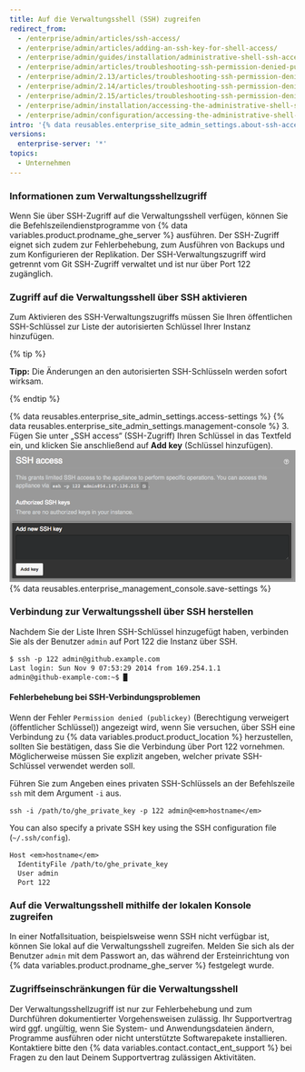 ```yaml
---
title: Auf die Verwaltungsshell (SSH) zugreifen
redirect_from:
  - /enterprise/admin/articles/ssh-access/
  - /enterprise/admin/articles/adding-an-ssh-key-for-shell-access/
  - /enterprise/admin/guides/installation/administrative-shell-ssh-access/
  - /enterprise/admin/articles/troubleshooting-ssh-permission-denied-publickey/
  - /enterprise/admin/2.13/articles/troubleshooting-ssh-permission-denied-publickey/
  - /enterprise/admin/2.14/articles/troubleshooting-ssh-permission-denied-publickey/
  - /enterprise/admin/2.15/articles/troubleshooting-ssh-permission-denied-publickey/
  - /enterprise/admin/installation/accessing-the-administrative-shell-ssh
  - /enterprise/admin/configuration/accessing-the-administrative-shell-ssh
intro: '{% data reusables.enterprise_site_admin_settings.about-ssh-access %}'
versions:
  enterprise-server: '*'
topics:
  - Unternehmen
---
```


### Informationen zum Verwaltungsshellzugriff

Wenn Sie über SSH-Zugriff auf die Verwaltungsshell verfügen, können Sie die Befehlszeilendienstprogramme von {% data variables.product.prodname_ghe_server %} ausführen. Der SSH-Zugriff eignet sich zudem zur Fehlerbehebung, zum Ausführen von Backups und zum Konfigurieren der Replikation. Der SSH-Verwaltungszugriff wird getrennt vom Git SSH-Zugriff verwaltet und ist nur über Port 122 zugänglich.

### Zugriff auf die Verwaltungsshell über SSH aktivieren

Zum Aktivieren des SSH-Verwaltungszugriffs müssen Sie Ihren öffentlichen SSH-Schlüssel zur Liste der autorisierten Schlüssel Ihrer Instanz hinzufügen.

{% tip %}

**Tipp:** Die Änderungen an den autorisierten SSH-Schlüsseln werden sofort wirksam.

{% endtip %}

{% data reusables.enterprise_site_admin_settings.access-settings %}
{% data reusables.enterprise_site_admin_settings.management-console %}
3. Fügen Sie unter „SSH access“ (SSH-Zugriff) Ihren Schlüssel in das Textfeld ein, und klicken Sie anschließend auf **Add key** (Schlüssel hinzufügen). ![Textfeld und Schaltfläche zum Hinzufügen eines SSH-Schlüssels](/assets/images/enterprise/settings/add-authorized-ssh-key-admin-shell.png)
{% data reusables.enterprise_management_console.save-settings %}

### Verbindung zur Verwaltungsshell über SSH herstellen

Nachdem Sie der Liste Ihren SSH-Schlüssel hinzugefügt haben, verbinden Sie als der Benutzer `admin` auf Port 122 die Instanz über SSH.

```shell
$ ssh -p 122 admin@github.example.com
Last login: Sun Nov 9 07:53:29 2014 from 169.254.1.1
admin@github-example-com:~$ █
```

#### Fehlerbehebung bei SSH-Verbindungsproblemen

Wenn der Fehler `Permission denied (publickey)` (Berechtigung verweigert (öffentlicher Schlüssel)) angezeigt wird, wenn Sie versuchen, über SSH eine Verbindung zu {% data variables.product.product_location %} herzustellen, sollten Sie bestätigen, dass Sie die Verbindung über Port 122 vornehmen. Möglicherweise müssen Sie explizit angeben, welcher private SSH-Schlüssel verwendet werden soll.

Führen Sie zum Angeben eines privaten SSH-Schlüssels an der Befehlszeile `ssh` mit dem Argument `-i` aus.

```shell
ssh -i /path/to/ghe_private_key -p 122 admin@<em>hostname</em>
```

You can also specify a private SSH key using the SSH configuration file (`~/.ssh/config`).

```shell
Host <em>hostname</em>
  IdentityFile /path/to/ghe_private_key
  User admin
  Port 122
```

### Auf die Verwaltungsshell mithilfe der lokalen Konsole zugreifen

In einer Notfallsituation, beispielsweise wenn SSH nicht verfügbar ist, können Sie lokal auf die Verwaltungsshell zugreifen. Melden Sie sich als der Benutzer `admin` mit dem Passwort an, das während der Ersteinrichtung von {% data variables.product.prodname_ghe_server %} festgelegt wurde.

### Zugriffseinschränkungen für die Verwaltungsshell

Der Verwaltungsshellzugriff ist nur zur Fehlerbehebung und zum Durchführen dokumentierter Vorgehensweisen zulässig. Ihr Supportvertrag wird ggf. ungültig, wenn Sie System- und Anwendungsdateien ändern, Programme ausführen oder nicht unterstützte Softwarepakete installieren. Kontaktiere bitte den {% data variables.contact.contact_ent_support %} bei Fragen zu den laut Deinem Supportvertrag zulässigen Aktivitäten.
